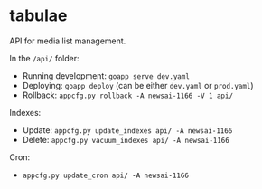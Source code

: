 # tabulae

API for media list management.

In the `/api/` folder:

- Running development: `goapp serve dev.yaml`
- Deploying: `goapp deploy` (can be either `dev.yaml` or `prod.yaml`)
- Rollback: `appcfg.py rollback -A newsai-1166 -V 1 api/`

Indexes:

- Update: `appcfg.py update_indexes api/ -A newsai-1166`
- Delete: `appcfg.py vacuum_indexes api/ -A newsai-1166`

Cron:

- `appcfg.py update_cron api/ -A newsai-1166`
